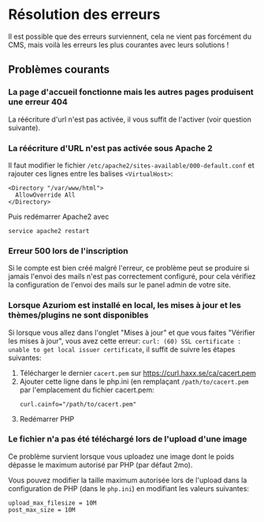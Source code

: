 # Résolution des erreurs

Il est possible que des erreurs surviennent, cela ne vient pas forcément du CMS,
mais voilà les erreurs les plus courantes avec leurs solutions !

## Problèmes courants

### La page d'accueil fonctionne mais les autres pages produisent une erreur 404

La réécriture d'url n'est pas activée, il vous suffit de l'activer (voir question suivante).

### La réécriture d'URL n'est pas activée sous Apache 2
Il faut modifier le fichier `/etc/apache2/sites-available/000-default.conf` et rajouter ces lignes entre les balises `<VirtualHost>`:
```
<Directory "/var/www/html">
  AllowOverride All
</Directory>
```

Puis redémarrer Apache2 avec
```
service apache2 restart
```

### Erreur 500 lors de l'inscription

Si le compte est bien créé malgré l'erreur, ce problème peut se produire si
jamais l'envoi des mails n'est pas correctement configuré, pour cela vérifiez
la configuration de l'envoi des mails sur le panel admin de votre site.

### Lorsque Azuriom est installé en local, les mises à jour et les thèmes/plugins ne sont disponibles

Si lorsque vous allez dans l'onglet "Mises à jour" et que vous faites
"Vérifier les mises à jour", vous avez cette erreur:
`curl: (60) SSL certificate : unable to get local issuer certificate`, il suffit
de suivre les étapes suivantes:
1) Télécharger le dernier `cacert.pem` sur https://curl.haxx.se/ca/cacert.pem
1) Ajouter cette ligne dans le php.ini (en remplaçant `/path/to/cacert.pem` par
l'emplacement du fichier cacert.pem:
    ```
    curl.cainfo="/path/to/cacert.pem"
    ```
1) Redémarrer PHP

### Le fichier n'a pas été téléchargé lors de l'upload d'une image

Ce problème survient lorsque vous uploadez une image dont le poids dépasse le
maximum autorisé par PHP (par défaut 2mo).

Vous pouvez modifier la taille maximum autorisée lors de l'upload dans la configuration
de PHP (dans le `php.ini`) en modifiant les valeurs suivantes:
```
upload_max_filesize = 10M
post_max_size = 10M
```
